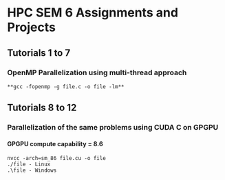 # HPC SEM 6 Assignments and Projects

## Tutorials 1 to 7
### OpenMP Parallelization using multi-thread approach
```
**gcc -fopenmp -g file.c -o file -lm**
```

## Tutorials 8 to 12
### Parallelization of the same problems using CUDA C on GPGPU
#### GPGPU compute capability = 8.6
```
nvcc -arch=sm_86 file.cu -o file
./file - Linux
.\file - Windows
```
